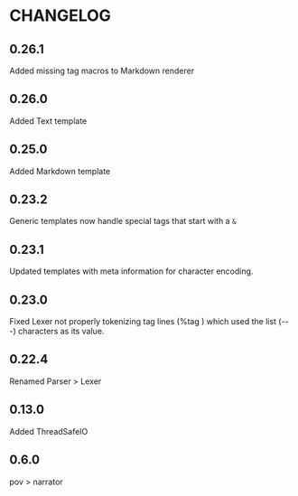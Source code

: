 CHANGELOG
=========
## 0.26.1
Added missing tag macros to Markdown renderer

## 0.26.0
Added Text template

## 0.25.0
Added Markdown template

## 0.23.2
Generic templates now handle special tags that start with a `&`

## 0.23.1
Updated templates with meta information for character encoding.

## 0.23.0
Fixed Lexer not properly tokenizing tag lines (%tag ) which used the list (---) characters as its value.

## 0.22.4
Renamed Parser > Lexer

## 0.13.0
Added ThreadSafeIO

## 0.6.0
pov > narrator

